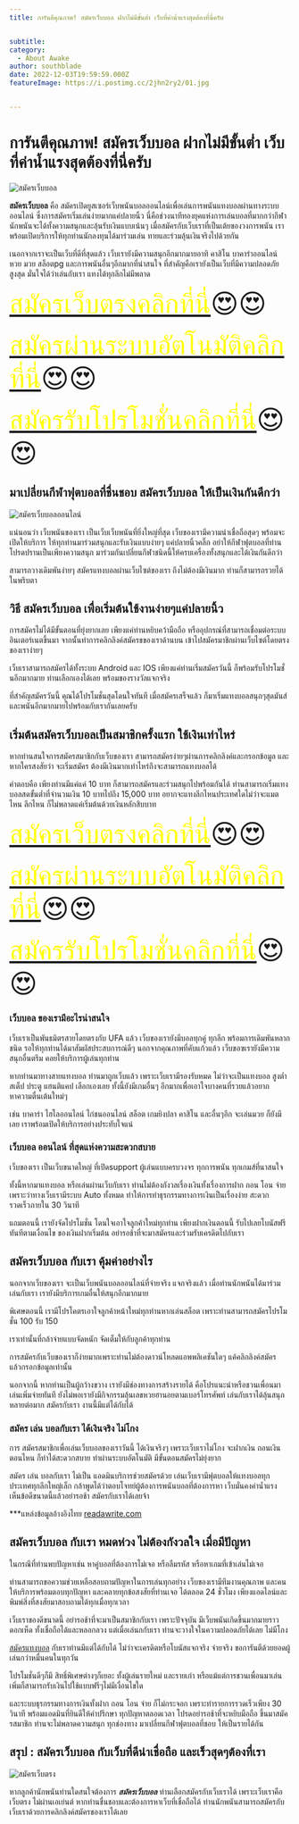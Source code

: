 ```yaml
---
title: การันตีคุณภาพ! สมัครเว็บบอล ฝากไม่มีขั้นต่ำ เว็บที่ค่าน้ำแรงสุดต้องที่นี่ครับ


subtitle: 
category:
  - About Awake
author: southblade
date: 2022-12-03T19:59:59.000Z
featureImage: https://i.postimg.cc/2jhn2ry2/01.jpg


---
```



# การันตีคุณภาพ! สมัครเว็บบอล ฝากไม่มีขั้นต่ำ เว็บที่ค่าน้ำแรงสุดต้องที่นี่ครับ




![สมัครเว็บบอล](https://i.postimg.cc/2jhn2ry2/01.jpg)


**สมัครเว็บบอล** คือ สมัครเปิดยูสเซอร์เว็บพนันบอลออนไลน์เพื่อเล่นการพนันแทงบอลผ่านทางระบบออนไลน์ ซึ่งการสมัครเริ่มเล่นง่ายมากแค่ปลายนิ้ว นี่คือช่วงนาทีทองยุคแห่งการเล่นบอลที่มากกว่ากีฬา นักพนันจะได้ทั้งความสนุกและลุ้นรับเงินแบบเน้นๆ เมื่อสมัครกับเว็บเราที่เป็นเต้ยของวงการพนัน เราพร้อมเปิดบริการให้ทุกท่านนักลงทุนได้มาร่วมเล่น ทายและร่วมลุ้นเงินจริงไปด้วยกัน 

เนอกจากเราจะเป็นเว็บที่ดีที่สุดแล้ว เว็บเรายังมีความสนุกอีกมากมายอาทิ คาสิโน บาคาร่าออนไลน์ หวย มวย สล็อตpg และการพนันอื่นๆอีกมากที่น่าสนใจ ที่สำคัญคือเรายังเป็นเว็บที่มีความปลอดภัยสูงสุด มั่นใจได้ว่าเล่นกับเรา แทงได้ทุกลีกไม่มีพลาด

<font size= "8">[<span style="color:yellow">สมัครเว็บตรงคลิกที่นี่</span>](https://nazavip.com/26174/t41626o2r59456244323y2m2l464p4)😍😍</font>

<font size= "8">[<span style="color:yellow">สมัครผ่านระบบอัตโนมัติคลิกที่นี่</span>](https://nazavip.com/26174/t41626o2r59456244323y2m2l464p4)😍😍</font>

<font size= "8">[<span style="color:yellow">สมัครรับโปรโมชั่นคลิกที่นี</span>่](https://nazavip.com/26174/t41626o2r59456244323y2m2l464p4)😍😍</font>



## มาเปลี่ยนกีฬาฟุตบอลที่ชื่นชอบ สมัครเว็บบอล ให้เป็นเงินกันดีกว่า






![สมัครเว็บบอลออนไลน์](https://i.postimg.cc/dVtdsCBx/02.jpg)

แน่นอนว่า เว็บพนันของเรา เป็นเว็บเว็บพนันที่ยิ่งใหญ่ที่สุด เว็บของเรามีความน่าเชื่อถือสุดๆ พร้อมจะเปิดให้บริการ ให้ทุกท่านมาร่วมสนุกและรับเงินแบบง่ายๆ แค่ปลายนิ้วคลิ๊ก อย่าให้กีฬาฟุตบอลที่ท่านโปรดปรานเป็นเพียงความสนุก มาร่วมกันเปลี่ยนกีฬาชนิดนี้ให้ครบเครื่องทั้งสนุกและได้เงินกันดีกว่า

สามารถวางเดิมพันง่ายๆ สมัครแทงบอลผ่านเว็บไซต์ของเรา ถึงไม่ต้องมีเงินมาก ท่านก็สามารถรวยได้ในพริบตา 

##  วิธี สมัครเว็บบอล เพื่อเริ่มต้นใช้งานง่ายๆแค่ปลายนิ้ว



การสมัครไม่ได้มีขั้นตอนที่ยุ่งยากเลย เพียงแค่ท่านหยิบคว้ามือถือ หรืออุปกรณ์ที่สามารถเชื่อมต่อระบบอินเตอร์เนตขึ้นมา จากนั้นทำการคลิกลิงค์สมัครขของเราด้านบน เข้าไปสมัครมาชิกผ่านเว็บไซต์โดยตรงของเราง่ายๆ

เว็บเราสามารถสมัครได้ทั้งระบบ Android และ IOS เพียงแค่ท่านเริ่มสมัครวันนี้ ก็พร้อมรับโปรโมชั่นอีกมากมาย ท่านเลือกเองได้เลย พร้อมของรางวัลแจกจริง

ที่สำคัญสมัครวันนี้ คุณได้โปรโมชั่นสุดโดนใจทันที เมื่อสมัครเสร็จแล้ว ก็มาเริ่มแทงบอลสนุกๆสุดมันส์ และพนันอีกมากมายไปพร้อมกับเรากันเลยครับ

## เริ่มต้นสมัครเว็บบอลเป็นสมาชิกครั้งแรก  ใช้เงินเท่าไหร่

หากท่านสนใจการสมัครสมาชิกกับเว็บของเรา สามารถสมัครง่ายๆผ่านการคลิกลิงค์และกรอกข้อมูล
และหากใครสงสัยว่า จะเริ่มสมัคร ต้องมีเงินมากเท่าไหร่ถึงจะสามารถแทงบอลได้ 

คำตอบคือ เพียงท่านมีแค่แค่ 10 บาท ก็สามารถสมัครและร่วมสนุกไปพร้อมกันได้
ท่านสามารถเริ่มแทงบอลสดขั้นต่ำที่จำนวนเงิน 10 บาทไปถึง 15,000 บาท อยากจะแทงลีกไหนประเทศใดไม่ว่าจะแมตไหน ลีกไหน ก็ไม่พลาดแค่เริ่มต้นด้วยเงินหลักสิบบาท

<font size= "8">[<span style="color:yellow">สมัครเว็บตรงคลิกที่นี่</span>](https://nazavip.com/26174/t41626o2r59456244323y2m2l464p4)😍😍</font>

<font size= "8">[<span style="color:yellow">สมัครผ่านระบบอัตโนมัติคลิกที่นี่</span>](https://nazavip.com/26174/t41626o2r59456244323y2m2l464p4)😍😍</font>

<font size= "8">[<span style="color:yellow">สมัครรับโปรโมชั่นคลิกที่นี</span>่](https://nazavip.com/26174/t41626o2r59456244323y2m2l464p4)😍😍</font>

### เว็บบอล ของเรามีอะไรน่าสนใจ


เว็บเราเป็นพันธมิตรสายโดยตรงกับ UFA แล้ว เว็บของเรายังมีบอลทุกคู่ ทุกลีก พร้อมการเดิมพันหลากชนิด รอให้ทุกท่านได้มาสัมผัสประสบการณ์ดีๆ นอกจากคุณภาพที่คับแก้วแล้ว เว็บขอฃเรายังมีความสนุกอื่นตรึม คอยให้บริการผู้เล่นทุกท่าน

หากท่านมาทางสายแทงบอล ท่านมาถูกเว็บแล้ว เพราะเว็บเรามีรองรับหมด ไม่ว่าจะเป็นแทงบอล สูงต่ำ  สเต็ป ประตู แฮนติแคป เลือกเองเลย  ทั้งนี้ยังมีเกมอื่นๆ อีกมากเพื่อเอาใจบางคนที่รวยแล้วอยากหาความตื่นเต้นใหม่ๆ  

เช่น  บาคาร่า ไฮโลออนไลน์ ไก่ชนออนไลน์ สล็อต เกมยิงปลา คาสิโน และอื่นๆอีก จะเล่นมวย ก็ยังมีเลย เราพร้อมเปิดให้บริการอย่างประทับใจแน่



### เว็บบอล ออนไลน์ ที่สุดแห่งความสะดวกสบาย

เว็บของเรา เป็นเว็บขนาดใหญ่ ที่เปิดsupport ผู้เล่นแบบครบวงจร ทุกการพนัน ทุกเกมส์ที่นาสนใจ
 
ทั้งนี้หากมาแทงบอล หรือเล่นผ่านเว็บกับเรา ท่านไม่ต้องกังวลเรื่องเงินทั้งเรื่องการฝาก ถอน โอน จ่าย เพราะว่าทางเว็บเรามีระบบ Auto ทั้งหมด ทำให้การทำธุรกรรมทางการเงินเป็นเรื่องง่าย สะดวก รวดเร็วภายใน 30 วินาที 


แถมตอนนี้ เรายังจัดโปรโมชั่น โดนใจเอาใจลูกค้าใหม่ทุกท่าน เพียงฝากเงินตอนนี้ รับไปเลยโบนัสฟรีทันทีตามเงื่อนไข ของเงินฝากเริ่มต้น อย่ารอช้าที่จะมาสมัครและร่วมรับเครดิตไปกับเรา

## สมัครเว็บบอล กับเรา คุ้มค่าอย่างไร


นอกจากเว็บของเรา จะเป็นเว็บพนันบอลออนไลน์ที่จ่ายจริง แจกจริงแล้ว เมื่อท่านนักพนันได้มาร่วมเล่นกับเรา เรายังมีบริการเกมอื่นให้สนุกอีกมากมาย

พิเศษตอนนี้ เรามีโปรโคตรเอาใจลูกค้าหน้าใหม่ทุกท่านหากเล่นสล็อต เพราะท่านสามารถสมัครโปรโมชั่น 100 รับ 150

เราเท่านั้นที่กล้าจ่ายแบบจัดหนัก จัดเต็มให้กับลูกค้าทุกท่าน 

การสมัครกับเว็บของเราก็ง่ายมากเพราะท่านไม่ต้องดาวน์โหลดแอพพลิเคชันใดๆ แค้คลิกลิงค์สมัครแล้วกรอกข้อมูลเท่านั้น

นอกจากนี้ หากท่านเป็นผู้กว้างขวาง เรายังมีช่องทางการสร้างรายได้ คือโปรแนะนำหรือชวนเพื่อนมาเล่นเพิ่มจ่ายทันที ยังไม่พอเรายังมีกิจกรรมลุ้นเลขหวยฮานอยตามเบอร์โทรศัพท์ เล่นกับเราได้ลุ้นสนุกหลายต่อมาก สมัครกับเรา งานนี้มีแต่ได้กับได้

### สมัคร เล่น บอลกับเรา ได้เงินจริง ไม่โกง

การ สมัครสมาชิกเพื่อเล่นเว็บบอลของเราวันนี้ ได้เงินจริงๆ เพราะเว็บเราไม่โกง จะฝากเงิน ถอนเงินตอนไหน ก็ทำได้สะดวกสบาย ทำผ่านระบบอัตโนมัติ มีขั้นตอนสมัครไม่ยุ่งยาก

สมัคร เล่น บอลกับเรา ไม่เป็น แอดมินบริการช่วยสมัครด้วย เล่นเว็บเรามีฟุตบอลให้แทงบอลทุกประเทศทุกลีกใหญ่เล็ก กล้าพูดได้ว่าตอบโจทย์ผู้ต้องการพนันบอลที่ต้องการหา เว็บมั่นคงค่าน้ำแรง เห็นข้อดีขนาดนี้แล้วอย่ารอช้า สมัครกับเราได้เลยจ้า



***แหล่งข้อมูลอ้างอิงไทย [readawrite.com](https://www.readawrite.com/)


## สมัครเว็บบอล กับเรา หมดห่วง ไม่ต้องกังวลใจ เมื่อมีปัญหา

ในกรณีที่ท่านพบปัญหาเช่น หาคู่บอลที่ต้องการไม่เจอ หรือลืมรหัส หรือหาเกมที่เข้าเล่นไม่เจอ

ท่านสามารถขอความช่วยเหลือสอบถามปัญหาในการเล่นทุกอย่าง เว็บของเรามีทีมงานคุณภาพ และคนให้บริการพร้อมตอบทุกปัญหา และคลายทุกข้อสงสัยที่ท่านเจอ  ได้ตลอด 24 ชั่วโมง เพียงแอดไลน์และพิมพ์สิ่งที่สงสัยมาสอบถามได้ทุกเมื่อทุกเวลา



เว็บเราของดีขนาดนี้ อย่ารอช้าที่จะมาเป็นสมาชิกกับเรา เพราะปัจจุบัน มีเว็บพนันเกิดขึ้นมากมายราวดอกเห็ด ทั้งเชื่อถือได้และหลอกลวง แต่เมื่อเล่นกกับเรา ท่านจะวางใจในความปลอดภัยได้เลย ไม่มีโกง

[สมัครแทงบอล](registertangball) กับเราท่านมีแต่ได้กับได้ ไม่ว่าจะเครดิตหรือโบนัสแจกจริง จ่ายจริง ขอการันตีด้วยยอดผู้เล่นกว่าหมื่นคนในทุกวัน

โปรโมชั่นดีๆก็มี สิทธิ์พิเศษต่างๆก็เยอะ ทั้งผู้เล่นรายใหม่ และรายเก่า หรือแม้แต่การชวนเพื่อนมาเล่นเพิ่มก็สามารถรับเงินไปใช้แบบฟรีๆไม่มีเงื่อนไขใด

และระบบธุรกรรมทางการเงินทั้งฝาก ถอน โอน จ่าย ก็ไม่กระจอก เพราะทำรายการรวดเร็วเพียง 30 วินาที พร้อมแอดมินที่ยินดีให้คำปรึกษา ทุกปัญหาตลอดเวลา โปรดอย่ารอช้าที่จะหยิบมือถือ ขึ้นมาสมัครสมาชิก ท่านจะไม่พลาดความสนุก ทุกช่องทาง มาเปลี่ยนกีฬาฟุตบอลที่ชอบ ให้เป็นรายได้กัน

## สรุป : สมัครเว็บบอล กับเว็บที่ดีน่าเชื่อถือ และเร็วสุดๆต้องที่เรา



![สมัครเว็บตรง](https://i.postimg.cc/T1JLG2Wx/03.jpg)

หากลูกค้านักพนันท่านใดสนใจต้องการ ***สมัครเว็บบอล*** ท่านเลือกสมัครกับเว็บเราได้ เพราะเว็บเราคือเว็บตรง ไม่ผ่านเอเย่นต์ หากท่านชื่นชอบและต้องการหาเว็บที่เชื่อถือได้ ท่านนักพนันสามารถสมัครกับเว็บเราด้วยการคลิกลิงค์สมัครของเราได้เลย





